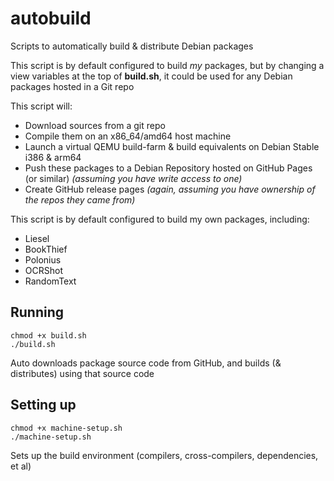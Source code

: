 # autobuild

Scripts to automatically build & distribute Debian packages

This script is by default configured to build *my* packages, but by changing a view variables at the top of **build.sh**, it could be used for any Debian packages hosted in a Git repo

This script will:

  - Download sources from a git repo
  - Compile them on an x86_64/amd64 host machine
  - Launch a virtual QEMU build-farm & build equivalents on Debian Stable i386 & arm64
  - Push these packages to a Debian Repository hosted on GitHub Pages (or similar) *(assuming you have write access to one)*
  - Create GitHub release pages *(again, assuming you have ownership of the repos they came from)*

This script is by default configured to build my own packages, including:
  - Liesel
  - BookThief
  - Polonius
  - OCRShot
  - RandomText

## Running

```
chmod +x build.sh
./build.sh
```
Auto downloads package source code from GitHub, and builds (& distributes) using that source code
 
## Setting up

```
chmod +x machine-setup.sh
./machine-setup.sh
```

Sets up the build environment (compilers, cross-compilers, dependencies, et al)

